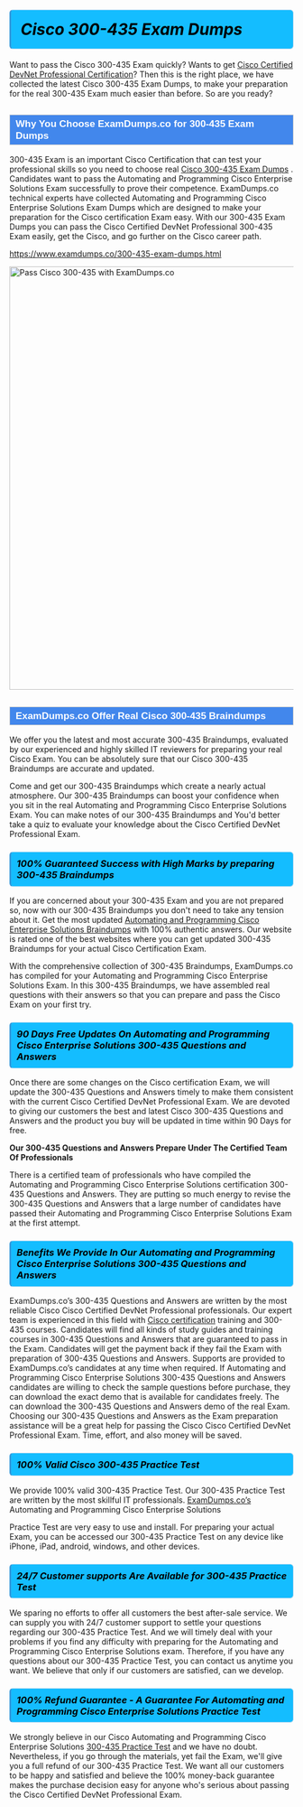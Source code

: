 <h1>                <strong><span style="display: block; color: #000000; background: #14BDFF; border: 0.5px solid #AED6F1; border-left: 3px solid #3498DB; padding: .6em; border-radius: 6px;">                     <em>Cisco 300-435 <span class="exam_variation">Exam Dumps</span> </em>                </span></strong>            </h1>                        <p>Want to pass the Cisco 300-435 Exam quickly? Wants to get <a href="https://www.examdumps.co/cisco-certified-devnet-professional-exam-dumps.html">Cisco Certified DevNet Professional Certification</a>?  Then this is the right place, we have collected the             latest Cisco 300-435 <span class="exam_variation">Exam Dumps</span>, to make your preparation for the real 300-435 Exam much easier than before. So are you ready?</p>                        <h2 style="background: #4287ec; border: 1px solid #cccccc; padding: 5px 10px;">                <span style="color: #ffffff;">                    <span style="font-size: 11pt;">                        <span style="line-height: normal;">                            <span style="font-family: Calibri,sans-serif;">                                <strong>                                    <span style="font-size: 13.0pt;">Why You Choose ExamDumps.co for 300-435 <span class="exam_variation">Exam Dumps</span></span>                                </strong>                            </span>                        </span>                    </span>                </span>            </h2>                        <p>300-435 Exam is an important Cisco Certification that can test your professional skills so you need to choose real <a href="https://www.examdumps.co/300-435-exam-dumps.html">Cisco 300-435 <span class="exam_variation">Exam Dumps</span></a> .             Candidates want to pass the Automating and Programming Cisco Enterprise Solutions Exam successfully to prove their competence. ExamDumps.co technical experts             have collected Automating and Programming Cisco Enterprise Solutions <span class="exam_variation">Exam Dumps</span> which are designed to make your preparation for the Cisco certification Exam easy. With our             300-435 <span class="exam_variation">Exam Dumps</span> you can pass the Cisco Certified DevNet Professional 300-435 Exam easily, get the Cisco, and go further on the Cisco career path.</p>                        <p><a href="https://www.examdumps.co/300-435-exam-dumps.html">https://www.examdumps.co/300-435-exam-dumps.html</a></p>                        <p><a href="https://www.examdumps.co/"><img src="https://www.examdumps.co//images/banners/big-sale-20-percent-discount-offer-examdumps.jpg" class="postImage" alt="Pass Cisco 300-435 with ExamDumps.co" width="750"></a></p>                            <h2 style="background: #4287ec; border: 1px solid #cccccc; padding: 5px 10px;">                <span style="color: #ffffff;">                    <span style="font-size: 11pt;">                        <span style="line-height: normal;">                            <span style="font-family: Calibri,sans-serif;">                                <strong>                                    <span style="font-size: 13.0pt;">ExamDumps.co Offer Real Cisco 300-435 <span class="exam_variation2">Braindumps</span></span>                                </strong>                            </span>                        </span>                    </span>                </span>            </h2>                        <p>We offer you the latest and most accurate 300-435 <span class="exam_variation2">Braindumps</span>, evaluated by our experienced and highly skilled IT reviewers for preparing your             real Cisco Exam. You can be absolutely sure that our Cisco 300-435 <span class="exam_variation2">Braindumps</span> are accurate and updated.</p>                        <p>Come and get our 300-435 <span class="exam_variation2">Braindumps</span> which create a nearly actual atmosphere. Our 300-435 <span class="exam_variation2">Braindumps</span> can boost your confidence when you sit             in the real Automating and Programming Cisco Enterprise Solutions Exam. You can make notes of our 300-435 <span class="exam_variation2">Braindumps</span> and You'd better take a quiz to evaluate             your knowledge about the Cisco Certified DevNet Professional Exam.</p>                        <h3>                <strong>                    <span style="display: block; color: #000000; background: #14BDFF; border: 0.5px solid #AED6F1; border-left: 3px solid #3498DB; padding: .6em; border-radius: 6px;">                        <em>100% Guaranteed Success with High Marks by preparing 300-435 <span class="exam_variation2">Braindumps</span></em>                    </span>                </strong>            </h3>                        <p>If you are concerned about your 300-435 Exam and you are not prepared so, now with our 300-435 <span class="exam_variation2">Braindumps</span> you don't need to take any tension about it.            Get the most updated <a href="https://www.examdumps.co/300-435-exam-dumps.html">Automating and Programming Cisco Enterprise Solutions <span class="exam_variation2">Braindumps</span></a> with 100% authentic answers. Our website is rated one of the best websites where you can             get updated 300-435 <span class="exam_variation2">Braindumps</span> for your actual Cisco Certification Exam.</p>                        <p>With the comprehensive collection of 300-435 <span class="exam_variation2">Braindumps</span>, ExamDumps.co has compiled for your Automating and Programming Cisco Enterprise Solutions Exam. In this 300-435 <span class="exam_variation2">Braindumps</span>,             we have assembled real questions with their answers so that you can prepare and pass the Cisco Exam on your first try.</p>                        <h3>                <strong>                    <span style="display: block; color: #000000; background: #14BDFF; border: 0.5px solid #AED6F1; border-left: 3px solid #3498DB; padding: .6em; border-radius: 6px;">                        <em>90 Days Free Updates On Automating and Programming Cisco Enterprise Solutions 300-435 <span class="exam_variation3">Questions and Answers</span></em>                    </span>                </strong>            </h3>                        <p>Once there are some changes on the Cisco certification Exam, we will update the 300-435 <span class="exam_variation3">Questions and Answers</span> timely to make them consistent with the current             Cisco Certified DevNet Professional Exam. We are devoted to giving our customers the best and latest Cisco 300-435 <span class="exam_variation3">Questions and Answers</span> and the product you buy             will be updated in time within 90 Days for free.</p>                        <p><strong>Our 300-435 <span class="exam_variation3">Questions and Answers</span> Prepare Under The Certified Team Of Professionals</strong></p>                        <p>There is a certified team of professionals who have compiled the Automating and Programming Cisco Enterprise Solutions certification             300-435 <span class="exam_variation3">Questions and Answers</span>. They are putting so much energy to revise the 300-435 <span class="exam_variation3">Questions and Answers</span> that a large number of candidates have passed             their Automating and Programming Cisco Enterprise Solutions Exam  at the first attempt.</p>                        <h3>                <strong>                    <span style="display: block; color: #000000; background: #14BDFF; border: 0.5px solid #AED6F1; border-left: 3px solid #3498DB; padding: .6em; border-radius: 6px;">                        <em>Benefits We Provide In Our Automating and Programming Cisco Enterprise Solutions 300-435 <span class="exam_variation3">Questions and Answers</span></em>                    </span>                </strong>            </h3>                        <p>ExamDumps.co’s 300-435 <span class="exam_variation3">Questions and Answers</span> are written by the most reliable Cisco Cisco Certified DevNet Professional professionals. Our expert team is experienced in             this field with <a href="https://www.examdumps.co/cisco-exam-dumps.html">Cisco certification</a> training and 300-435 courses. Candidates will find all kinds of study guides and training courses in             300-435 <span class="exam_variation3">Questions and Answers</span> that are guaranteed to pass in the Exam. Candidates will get the payment back if they fail the Exam with preparation of             300-435 <span class="exam_variation3">Questions and Answers</span>. Supports are provided to ExamDumps.co’s candidates at any time when required. If Automating and Programming Cisco Enterprise Solutions             300-435 <span class="exam_variation3">Questions and Answers</span> candidates are willing to check the sample questions before purchase, they can download the exact demo that is available             for candidates freely. The can download the 300-435 <span class="exam_variation3">Questions and Answers</span> demo of the real Exam. Choosing our 300-435 <span class="exam_variation3">Questions and Answers</span> as the Exam preparation             assistance will be a great help for passing the Cisco Cisco Certified DevNet Professional Exam. Time, effort, and also money will be saved.</p>                        <h3>                <strong>                    <span style="display: block; color: #000000; background: #14BDFF; border: 0.5px solid #AED6F1; border-left: 3px solid #3498DB; padding: .6em; border-radius: 6px;">                        <em>100% Valid Cisco 300-435 <span class="exam_variation4">Practice Test</span></em>                    </span>                </strong>            </h3>                        <p>We provide 100% valid 300-435 <span class="exam_variation4">Practice Test</span>. Our 300-435 <span class="exam_variation4">Practice Test</span> are written by the most skillful IT professionals. <a href="https://www.examdumps.co/">ExamDumps.co’s</a> Automating and Programming Cisco Enterprise Solutions</p>            <p> <span class="exam_variation4">Practice Test</span> are very easy to use and install. For preparing your actual Exam, you can be accessed our 300-435 <span class="exam_variation4">Practice Test</span> on any device like iPhone, iPad, android, windows, and other devices.</p>                        <h3>                <strong>                    <span style="display: block; color: #000000; background: #14BDFF; border: 0.5px solid #AED6F1; border-left: 3px solid #3498DB; padding: .6em; border-radius: 6px;">                        <em>24/7 Customer supports Are Available for 300-435 <span class="exam_variation4">Practice Test</span></em>                    </span>                </strong>            </h3>                        <p>We sparing no efforts to offer all customers the best after-sale service. We can supply you with 24/7 customer support to settle your             questions regarding our 300-435 <span class="exam_variation4">Practice Test</span>. And we will timely deal with your problems if you find any difficulty with preparing for the             Automating and Programming Cisco Enterprise Solutions exam. Therefore, if you have any questions about our 300-435 <span class="exam_variation4">Practice Test</span>, you can contact us             anytime you want. We believe that only if our customers are satisfied, can we develop.</p>                        <h3>                <strong>                    <span style="display: block; color: #000000; background: #14BDFF; border: 0.5px solid #AED6F1; border-left: 3px solid #3498DB; padding: .6em; border-radius: 6px;">                        <em>100% Refund Guarantee - A Guarantee For Automating and Programming Cisco Enterprise Solutions <span class="exam_variation4">Practice Test</span></em>                    </span>                </strong>            </h3>                        <p>We strongly believe in our Cisco Automating and Programming Cisco Enterprise Solutions <a href="https://www.examdumps.co/300-435-exam-dumps.html">300-435 <span class="exam_variation4">Practice Test</span></a> and we have no doubt. Nevertheless, if you go through             the materials, yet fail the Exam, we'll give you a full refund of our 300-435 <span class="exam_variation4">Practice Test</span>. We want all our customers to be happy and satisfied and             believe the 100% money-back guarantee makes the purchase decision easy for anyone who's serious about passing the Cisco Certified DevNet Professional Exam.</p>                    
